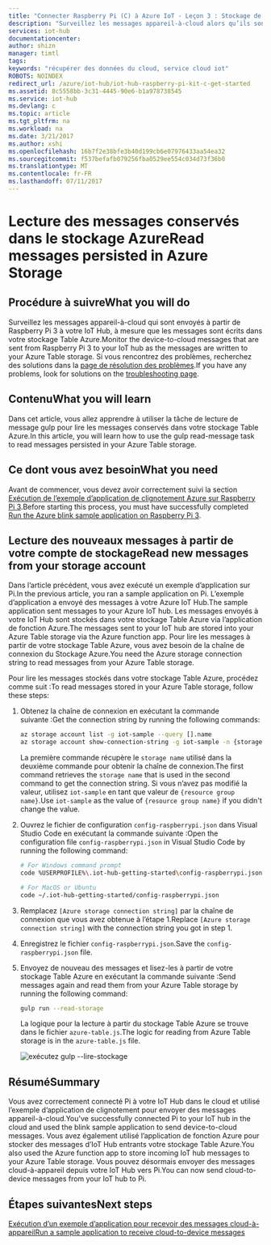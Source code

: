 ```yaml
---
title: "Connecter Raspberry Pi (C) à Azure IoT - Leçon 3 : Stockage de tables | Microsoft Docs"
description: "Surveillez les messages appareil-à-cloud alors qu’ils sont écrits dans votre stockage Table Azure."
services: iot-hub
documentationcenter: 
author: shizn
manager: timtl
tags: 
keywords: "récupérer des données du cloud, service cloud iot"
ROBOTS: NOINDEX
redirect_url: /azure/iot-hub/iot-hub-raspberry-pi-kit-c-get-started
ms.assetid: 8c5558bb-3c31-4445-90e6-b1a978738545
ms.service: iot-hub
ms.devlang: c
ms.topic: article
ms.tgt_pltfrm: na
ms.workload: na
ms.date: 3/21/2017
ms.author: xshi
ms.openlocfilehash: 16b7f2e38bfe3b40d199cb6e07976433aa54ea32
ms.sourcegitcommit: f537befafb079256fba0529ee554c034d73f36b0
ms.translationtype: MT
ms.contentlocale: fr-FR
ms.lasthandoff: 07/11/2017
---
```

# <a name="read-messages-persisted-in-azure-storage"></a><span data-ttu-id="5e747-104">Lecture des messages conservés dans le stockage Azure</span><span class="sxs-lookup"><span data-stu-id="5e747-104">Read messages persisted in Azure Storage</span></span>
## <a name="what-you-will-do"></a><span data-ttu-id="5e747-105">Procédure à suivre</span><span class="sxs-lookup"><span data-stu-id="5e747-105">What you will do</span></span>
<span data-ttu-id="5e747-106">Surveillez les messages appareil-à-cloud qui sont envoyés à partir de Raspberry Pi 3 à votre IoT Hub, à mesure que les messages sont écrits dans votre stockage Table Azure.</span><span class="sxs-lookup"><span data-stu-id="5e747-106">Monitor the device-to-cloud messages that are sent from Raspberry Pi 3 to your IoT hub as the messages are written to your Azure Table storage.</span></span> <span data-ttu-id="5e747-107">Si vous rencontrez des problèmes, recherchez des solutions dans la [page de résolution des problèmes](iot-hub-raspberry-pi-kit-c-troubleshooting.md).</span><span class="sxs-lookup"><span data-stu-id="5e747-107">If you have any problems, look for solutions on the [troubleshooting page](iot-hub-raspberry-pi-kit-c-troubleshooting.md).</span></span>

## <a name="what-you-will-learn"></a><span data-ttu-id="5e747-108">Contenu</span><span class="sxs-lookup"><span data-stu-id="5e747-108">What you will learn</span></span>
<span data-ttu-id="5e747-109">Dans cet article, vous allez apprendre à utiliser la tâche de lecture de message gulp pour lire les messages conservés dans votre stockage Table Azure.</span><span class="sxs-lookup"><span data-stu-id="5e747-109">In this article, you will learn how to use the gulp read-message task to read messages persisted in your Azure Table storage.</span></span>

## <a name="what-you-need"></a><span data-ttu-id="5e747-110">Ce dont vous avez besoin</span><span class="sxs-lookup"><span data-stu-id="5e747-110">What you need</span></span>
<span data-ttu-id="5e747-111">Avant de commencer, vous devez avoir correctement suivi la section [Exécution de l’exemple d’application de clignotement Azure sur Raspberry Pi 3](iot-hub-raspberry-pi-kit-c-lesson3-run-azure-blink.md).</span><span class="sxs-lookup"><span data-stu-id="5e747-111">Before starting this process, you must have successfully completed [Run the Azure blink sample application on Raspberry Pi 3](iot-hub-raspberry-pi-kit-c-lesson3-run-azure-blink.md).</span></span>

## <a name="read-new-messages-from-your-storage-account"></a><span data-ttu-id="5e747-112">Lecture des nouveaux messages à partir de votre compte de stockage</span><span class="sxs-lookup"><span data-stu-id="5e747-112">Read new messages from your storage account</span></span>
<span data-ttu-id="5e747-113">Dans l’article précédent, vous avez exécuté un exemple d’application sur Pi.</span><span class="sxs-lookup"><span data-stu-id="5e747-113">In the previous article, you ran a sample application on Pi.</span></span> <span data-ttu-id="5e747-114">L’exemple d’application a envoyé des messages à votre Azure IoT Hub.</span><span class="sxs-lookup"><span data-stu-id="5e747-114">The sample application sent messages to your Azure IoT hub.</span></span> <span data-ttu-id="5e747-115">Les messages envoyés à votre IoT Hub sont stockés dans votre stockage Table Azure via l’application de fonction Azure.</span><span class="sxs-lookup"><span data-stu-id="5e747-115">The messages sent to your IoT hub are stored into your Azure Table storage via the Azure function app.</span></span> <span data-ttu-id="5e747-116">Pour lire les messages à partir de votre stockage Table Azure, vous avez besoin de la chaîne de connexion du Stockage Azure.</span><span class="sxs-lookup"><span data-stu-id="5e747-116">You need the Azure storage connection string to read messages from your Azure Table storage.</span></span>

<span data-ttu-id="5e747-117">Pour lire les messages stockés dans votre stockage Table Azure, procédez comme suit :</span><span class="sxs-lookup"><span data-stu-id="5e747-117">To read messages stored in your Azure Table storage, follow these steps:</span></span>

1. <span data-ttu-id="5e747-118">Obtenez la chaîne de connexion en exécutant la commande suivante :</span><span class="sxs-lookup"><span data-stu-id="5e747-118">Get the connection string by running the following commands:</span></span>

   ```bash
   az storage account list -g iot-sample --query [].name
   az storage account show-connection-string -g iot-sample -n {storage name}
   ```

   <span data-ttu-id="5e747-119">La première commande récupère le `storage name` utilisé dans la deuxième commande pour obtenir la chaîne de connexion.</span><span class="sxs-lookup"><span data-stu-id="5e747-119">The first command retrieves the `storage name` that is used in the second command to get the connection string.</span></span> <span data-ttu-id="5e747-120">Si vous n’avez pas modifié la valeur, utilisez `iot-sample` en tant que valeur de `{resource group name}`.</span><span class="sxs-lookup"><span data-stu-id="5e747-120">Use `iot-sample` as the value of `{resource group name}` if you didn't change the value.</span></span>
2. <span data-ttu-id="5e747-121">Ouvrez le fichier de configuration `config-raspberrypi.json` dans Visual Studio Code en exécutant la commande suivante :</span><span class="sxs-lookup"><span data-stu-id="5e747-121">Open the configuration file `config-raspberrypi.json` in Visual Studio Code by running the following command:</span></span>

   ```bash
   # For Windows command prompt
   code %USERPROFILE%\.iot-hub-getting-started\config-raspberrypi.json
   
   # For MacOS or Ubuntu
   code ~/.iot-hub-getting-started/config-raspberrypi.json
   ```
3. <span data-ttu-id="5e747-122">Remplacez `[Azure storage connection string]` par la chaîne de connexion que vous avez obtenue à l’étape 1.</span><span class="sxs-lookup"><span data-stu-id="5e747-122">Replace `[Azure storage connection string]` with the connection string you got in step 1.</span></span>
4. <span data-ttu-id="5e747-123">Enregistrez le fichier `config-raspberrypi.json`.</span><span class="sxs-lookup"><span data-stu-id="5e747-123">Save the `config-raspberrypi.json` file.</span></span>
5. <span data-ttu-id="5e747-124">Envoyez de nouveau des messages et lisez-les à partir de votre stockage Table Azure en exécutant la commande suivante :</span><span class="sxs-lookup"><span data-stu-id="5e747-124">Send messages again and read them from your Azure Table storage by running the following command:</span></span>
   
   ```bash
   gulp run --read-storage
   ```
   
   <span data-ttu-id="5e747-125">La logique pour la lecture à partir du stockage Table Azure se trouve dans le fichier `azure-table.js`.</span><span class="sxs-lookup"><span data-stu-id="5e747-125">The logic for reading from Azure Table storage is in the `azure-table.js` file.</span></span>
   
   ![exécutez gulp --lire-stockage](media/iot-hub-raspberry-pi-lessons/lesson3/gulp_read_message_c.png)

## <a name="summary"></a><span data-ttu-id="5e747-127">Résumé</span><span class="sxs-lookup"><span data-stu-id="5e747-127">Summary</span></span>
<span data-ttu-id="5e747-128">Vous avez correctement connecté Pi à votre IoT Hub dans le cloud et utilisé l’exemple d’application de clignotement pour envoyer des messages appareil-à-cloud.</span><span class="sxs-lookup"><span data-stu-id="5e747-128">You've successfully connected Pi to your IoT hub in the cloud and used the blink sample application to send device-to-cloud messages.</span></span> <span data-ttu-id="5e747-129">Vous avez également utilisé l’application de fonction Azure pour stocker des messages d’IoT Hub entrants votre stockage Table Azure.</span><span class="sxs-lookup"><span data-stu-id="5e747-129">You also used the Azure function app to store incoming IoT hub messages to your Azure Table storage.</span></span> <span data-ttu-id="5e747-130">Vous pouvez désormais envoyer des messages cloud-à-appareil depuis votre IoT Hub vers Pi.</span><span class="sxs-lookup"><span data-stu-id="5e747-130">You can now send cloud-to-device messages from your IoT hub to Pi.</span></span>

## <a name="next-steps"></a><span data-ttu-id="5e747-131">Étapes suivantes</span><span class="sxs-lookup"><span data-stu-id="5e747-131">Next steps</span></span>
[<span data-ttu-id="5e747-132">Exécution d’un exemple d’application pour recevoir des messages cloud-à-appareil</span><span class="sxs-lookup"><span data-stu-id="5e747-132">Run a sample application to receive cloud-to-device messages</span></span>](iot-hub-raspberry-pi-kit-c-lesson4-send-cloud-to-device-messages.md)

